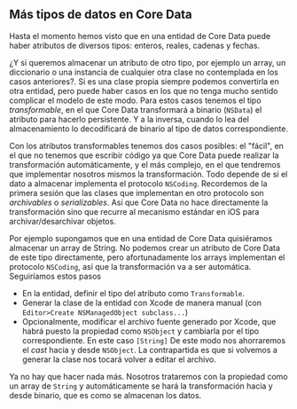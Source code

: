 ## Más tipos de datos en Core Data

Hasta el momento hemos visto que en una entidad de Core Data puede haber atributos de diversos tipos: enteros, reales, cadenas y fechas. 

¿Y si queremos almacenar un atributo de otro tipo, por ejemplo un array, un diccionario o una instancia de cualquier otra clase no contemplada en los casos anteriores?. Si es una clase propia siempre podemos convertirla en otra entidad, pero puede haber casos en los que no tenga mucho sentido complicar el modelo de este modo. Para estos casos tenemos el tipo *transformable*, en el que Core Data transformará a binario (`NSData`) el atributo para hacerlo persistente. Y a la inversa, cuando lo lea del almacenamiento lo decodificará de binario al tipo de datos correspondiente. 

Con los atributos transformables tenemos dos casos posibles: el "fácil", en el que no tenemos que escribir código ya que Core Data puede realizar la transformación automáticamente, y el más complejo, en el que tendremos que implementar nosotros mismos la transformación. Todo depende de si el dato a almacenar implementa el protocolo `NSCoding`. Recordemos de la primera sesión que las clases que implementan en otro protocolo son *archivables* o *serializables*. Así que Core Data no hace directamente la transformación sino que recurre al mecanismo estándar en iOS para archivar/desarchivar objetos.

Por ejemplo supongamos que en una entidad de Core Data quisiéramos almacenar un array de String. No podemos crear un atributo de Core Data de este tipo directamente, pero afortunadamente los arrays implementan el protocolo `NSCoding`, así que la transformación va a ser automática. Seguiríamos estos pasos

- En la entidad, definir el tipo del atributo como `Transformable`.
- Generar la clase de la entidad con Xcode de manera manual (con `Editor>Create NSManagedObject subclass...`)
- Opcionalmente, modificar el archivo fuente generado por Xcode, que habrá puesto la propiedad como `NSObject` y cambiarla por el tipo correspondiente. En este caso `[String]` De este modo nos ahorraremos el *cast* hacia y desde `NSObject`. La contrapartida es que si volvemos a generar la clase nos tocará volver a editar el archivo.

Ya no hay que hacer nada más. Nosotros trataremos con la propiedad como un array de `String` y automáticamente se hará la transformación hacia y desde binario, que es como se almacenan los datos.

